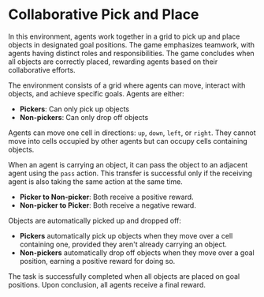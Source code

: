 # **Collaborative Pick and Place**

In this environment, agents work together in a grid to pick up and place objects in designated goal positions. The game emphasizes teamwork, with agents having distinct roles and responsibilities. The game concludes when all objects are correctly placed, rewarding agents based on their collaborative efforts.

The environment consists of a grid where agents can move, interact with objects, and achieve specific goals. Agents are either:
- **Pickers**: Can only pick up objects
- **Non-pickers**: Can only drop off objects

Agents can move one cell in directions: `up`, `down`, `left`, or `right`. They cannot move into cells occupied by other agents but can occupy cells containing objects. 

When an agent is carrying an object, it can pass the object to an adjacent agent using the `pass` action. This transfer is successful only if the receiving agent is also taking the same action at the same time.
  - **Picker to Non-picker**: Both receive a positive reward.
  - **Non-picker to Picker**: Both receive a negative reward.

Objects are automatically picked up and dropped off:
- **Pickers** automatically pick up objects when they move over a cell containing one, provided they aren't already carrying an object.
- **Non-pickers** automatically drop off objects when they move over a goal position, earning a positive reward for doing so.

The task is successfully completed when all objects are placed on goal positions. Upon conclusion, all agents receive a final reward.

